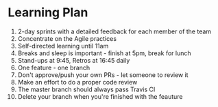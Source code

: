 # Learning Plan 

1. 2-day sprints with a detailed feedback for each member of the team
2. Concentrate on the Agile practices
3. Self-directed learning until 11am
4. Breaks and sleep is important - finish at 5pm, break for lunch
5. Stand-ups at 9:45, Retros at 16:45 daily
6. One feature - one branch
7. Don't approve/push your own PRs - let someone to review it
8. Make an effort to do a proper code review
9. The master branch should always pass Travis CI
10. Delete your branch when you're finished with the feauture
